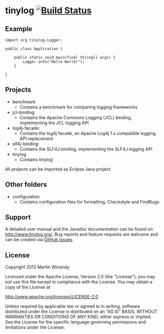 tinylog [![Build Status](https://travis-ci.org/pmwmedia/tinylog.svg?branch=master)](https://travis-ci.org/pmwmedia/tinylog)
=======

Example
-------

    import org.tinylog.Logger;
    
    public class Application {
    
        public static void main(final String[] args) {
            Logger.info("Hello World!");
        }
    
    }

Projects
--------

* benchmark
  * Contains a benchmark for comparing logging frameworks
* jcl-binding:
  * Contains the Apache Commons Logging (JCL) binding, implementing the JCL logging API
* log4j-facade:
  * Contains the log4j facade, an Apache Log4j 1.x compatible logging API replacement
* slf4j-binding:
  * Contains the SLF4J binding, implementing the SLF4J logging API
* tinylog
  * Contains tinylog

All projects can be imported as Eclipse Java project.

Other folders
-------------

* configuration
  * Contains configuration files for formatting, Checkstyle and FindBugs

Support
-------

A detailed user manual and the Javadoc documentation can be found on http://www.tinylog.org/. Bug reports and feature requests are welcome and can be created via [GitHub issues](https://github.com/pmwmedia/tinylog/issues).

License
-------

Copyright 2012 Martin Winandy

Licensed under the Apache License, Version 2.0 (the "License"); you may not use this file except in compliance with the License. You may obtain a copy of the License at

http://www.apache.org/licenses/LICENSE-2.0

Unless required by applicable law or agreed to in writing, software distributed under the License is distributed on an "AS IS" BASIS, WITHOUT WARRANTIES OR CONDITIONS OF ANY KIND, either express or implied. See the License for the specific language governing permissions and limitations under the License.
